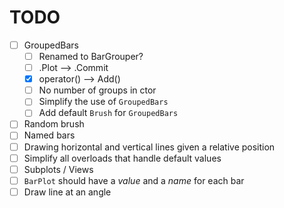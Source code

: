 # TODO

- [ ] GroupedBars
    - [ ] Renamed to BarGrouper?
    - [ ] .Plot --> .Commit
    - [x] operator() --> Add()
    - [ ] No number of groups in ctor
    - [ ] Simplify the use of `GroupedBars`
    - [ ] Add default `Brush` for `GroupedBars`
- [ ] Random brush
- [ ] Named bars
- [ ] Drawing horizontal and vertical lines given a relative position
- [ ] Simplify all overloads that handle default values
- [ ] Subplots / Views
- [ ] `BarPlot` should have a _value_ and a _name_ for each bar
- [ ] Draw line at an angle
